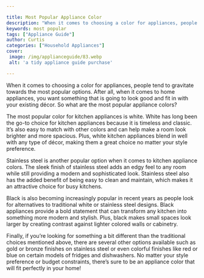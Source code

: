 ```yaml
---

title: Most Popular Appliance Color
description: "When it comes to choosing a color for appliances, people tend to gravitate towards the most popular options. After all, when it co...check it out to learn"
keywords: most popular
tags: ["Appliance Guide"]
author: Curtis
categories: ["Household Appliances"]
cover: 
 image: /img/applianceguide/83.webp
 alt: 'a tidy appliance guide purchase'

---
```


When it comes to choosing a color for appliances, people tend to gravitate towards the most popular options. After all, when it comes to home appliances, you want something that is going to look good and fit in with your existing décor. So what are the most popular appliance colors?

The most popular color for kitchen appliances is white. White has long been the go-to choice for kitchen appliances because it is timeless and classic. It’s also easy to match with other colors and can help make a room look brighter and more spacious. Plus, white kitchen appliances blend in well with any type of décor, making them a great choice no matter your style preference. 

Stainless steel is another popular option when it comes to kitchen appliance colors. The sleek finish of stainless steel adds an edgy feel to any room while still providing a modern and sophisticated look. Stainless steel also has the added benefit of being easy to clean and maintain, which makes it an attractive choice for busy kitchens. 

Black is also becoming increasingly popular in recent years as people look for alternatives to traditional white or stainless steel designs. Black appliances provide a bold statement that can transform any kitchen into something more modern and stylish. Plus, black makes small spaces look larger by creating contrast against lighter colored walls or cabinetry. 

Finally, if you’re looking for something a bit different than the traditional choices mentioned above, there are several other options available such as gold or bronze finishes on stainless steel or even colorful finishes like red or blue on certain models of fridges and dishwashers. No matter your style preference or budget constraints, there’s sure to be an appliance color that will fit perfectly in your home!
